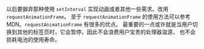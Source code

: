 以后要摒弃那种使用 `setInterval` 实现动画或者其他一些需求。改用 `requestAnimationFrame`。
至于 `requestAnimationFrame` 的使用方法可以参考MDN。`requestAnimationFrame` 有很多的优点。
最重要的一点或许就是当用户切换到其他的标签页时，它会暂停，因此不会浪费用户宝贵的处理器滋源，
也不会损耗电池的使用寿命。
